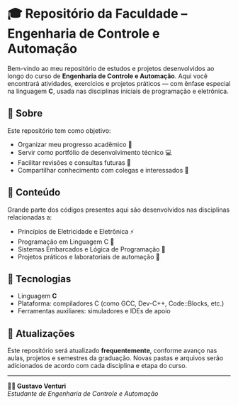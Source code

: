 # 🎓 Repositório da Faculdade – Engenharia de Controle e Automação

Bem-vindo ao meu repositório de estudos e projetos desenvolvidos ao longo do curso de **Engenharia de Controle e Automação**. Aqui você encontrará atividades, exercícios e projetos práticos — com ênfase especial na linguagem **C**, usada nas disciplinas iniciais de programação e eletrônica.

## 📌 Sobre

Este repositório tem como objetivo:

- Organizar meu progresso acadêmico 📂
- Servir como portfólio de desenvolvimento técnico 💻
- Facilitar revisões e consultas futuras 🔁
- Compartilhar conhecimento com colegas e interessados 🔎

## 🧠 Conteúdo

Grande parte dos códigos presentes aqui são desenvolvidos nas disciplinas relacionadas a:

- Princípios de Eletricidade e Eletrônica ⚡
- Programação em Linguagem C 🧮
- Sistemas Embarcados e Lógica de Programação 🔧
- Projetos práticos e laboratoriais de automação 🤖

## 🚀 Tecnologias

- Linguagem **C**
- Plataforma: compiladores C (como GCC, Dev-C++, Code::Blocks, etc.)
- Ferramentas auxiliares: simuladores e IDEs de apoio

## 📅 Atualizações

Este repositório será atualizado **frequentemente**, conforme avanço nas aulas, projetos e semestres da graduação. Novas pastas e arquivos serão adicionados de acordo com cada disciplina e etapa do curso.

---

**👨‍💻 Gustavo Venturi**  
*Estudante de Engenharia de Controle e Automação*
